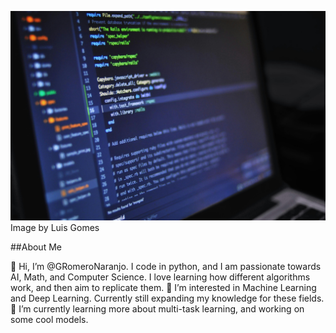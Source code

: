 ![Image by Luis Gomes](pexels-luis-gomes-166706-546819.jpg)
Image by Luis Gomes




##About Me

👋 Hi, I’m @GRomeroNaranjo. I code in python, and I am passionate towards AI, Math, and Computer Science. I love learning how different algorithms work, and then aim to replicate them. 👀 I’m interested in Machine Learning and Deep Learning. Currently still expanding my knowledge for these fields. 🌱 I’m currently learning more about multi-task learning, and working on some cool models.

<!---
GRomeroNaranjo/GRomeroNaranjo is a ✨ special ✨ repository because its `README.md` (this file) appears on your GitHub profile.
You can click the Preview link to take a look at your changes.
--->
